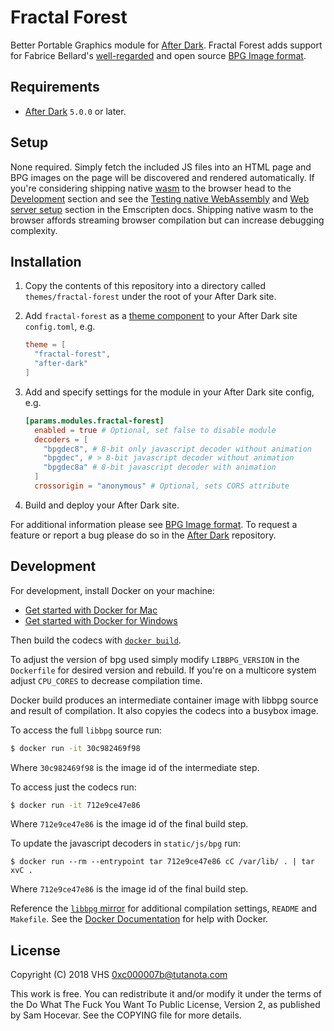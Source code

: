 # Fractal Forest

Better Portable Graphics module for [After Dark]. Fractal Forest adds support for Fabrice Bellard's [well-regarded](https://news.ycombinator.com/item?id=17587684) and open source [BPG Image format](https://bellard.org/bpg/).

## Requirements

- [After Dark] `5.0.0` or later.

## Setup

None required. Simply fetch the included JS files into an HTML page and BPG images on the page will be discovered and rendered automatically. If you're considering shipping native [wasm](https://webassembly.org) to the browser head to the [Development](#development) section and see the [Testing native WebAssembly](https://kripken.github.io/emscripten-site/docs/compiling/WebAssembly.html#testing-native-webassembly-in-browsers) and [Web server setup](https://kripken.github.io/emscripten-site/docs/compiling/WebAssembly.html#web-server-setup) section in the Emscripten docs. Shipping native wasm to the browser affords streaming browser compilation but can increase debugging complexity.

## Installation

1. Copy the contents of this repository into a directory called `themes/fractal-forest` under the root of your After Dark site.
2. Add `fractal-forest` as a [theme component](https://gohugo.io/themes/theme-components/) to your After Dark site `config.toml`, e.g.

    ```toml
    theme = [
      "fractal-forest",
      "after-dark"
    ]
    ```

3. Add and specify settings for the module in your After Dark site config, e.g.

    ```toml
    [params.modules.fractal-forest]
      enabled = true # Optional, set false to disable module
      decoders = [
        "bpgdec8", # 8-bit only javascript decoder without animation
        "bpgdec", # > 8-bit javascript decoder without animation
        "bpgdec8a" # 8-bit javascript decoder with animation
      ]
      crossorigin = "anonymous" # Optional, sets CORS attribute
    ```

4. Build and deploy your After Dark site.

For additional information please see [BPG Image format](https://bellard.org/bpg/). To request a feature or report a bug please do so in the [After Dark] repository.

## Development

For development, install Docker on your machine:

- [Get started with Docker for Mac](https://docs.docker.com/docker-for-mac/)
- [Get started with Docker for Windows](https://docs.docker.com/docker-for-windows/)

Then build the codecs with [`docker build`](https://docs.docker.com/engine/reference/commandline/build/).

To adjust the version of bpg used simply modify `LIBBPG_VERSION` in the `Dockerfile` for desired version and rebuild. If you're on a multicore system adjust `CPU_CORES` to decrease compilation time.

Docker build produces an intermediate container image with libbpg source and result of compilation. It also copyies the codecs into a busybox image.

To access the full `libbpg` source run:

```sh
$ docker run -it 30c982469f98
```

Where `30c982469f98` is the image id of the intermediate step.

To access just the codecs run:

```sh
$ docker run -it 712e9ce47e86
```

Where `712e9ce47e86` is the image id of the final build step.

To update the javascript decoders in `static/js/bpg` run:

```
$ docker run --rm --entrypoint tar 712e9ce47e86 cC /var/lib/ . | tar xvC .
```

Where `712e9ce47e86` is the image id of the final build step.

Reference the [`libbpg` mirror](https://codeberg.org/vhs/vhs/libbpg/) for additional compilation settings, `README` and `Makefile`. See the [Docker Documentation](https://docs.docker.com) for help with Docker.

## License

Copyright (C) 2018 VHS <0xc000007b@tutanota.com>

This work is free. You can redistribute it and/or modify it under the
terms of the Do What The Fuck You Want To Public License, Version 2,
as published by Sam Hocevar. See the COPYING file for more details.

[After Dark]: https://codeberg.org/vhs/after-dark/
